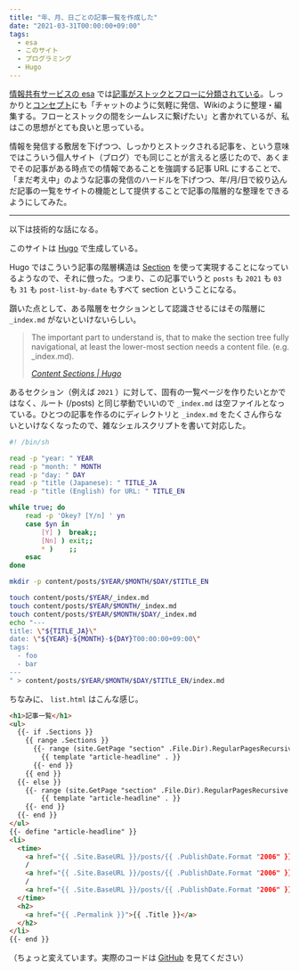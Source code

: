 ```yaml
---
title: "年、月、日ごとの記事一覧を作成した"
date: "2021-03-31T00:00:00+09:00"
tags:
  - esa
  - このサイト
  - プログラミング
  - Hugo
---
```


[情報共有サービスの esa](https://esa.io/) では[記事がストックとフローに分類されている](https://docs.esa.io/posts/298)。しっかりと[コンセプト](https://esa.io/concept)にも「チャットのように気軽に発信、Wikiのように整理・編集する。フローとストックの間をシームレスに繋げたい」と書かれているが、私はこの思想がとても良いと思っている。

情報を発信する敷居を下げつつ、しっかりとストックされる記事を、という意味ではこういう個人サイト（ブログ）でも同じことが言えると感じたので、あくまでその記事がある時点での情報であることを強調する記事 URL にすることで、「まだ考え中」のような記事の発信のハードルを下げつつ、年/月/日で絞り込んだ記事の一覧をサイトの機能として提供することで記事の階層的な整理をできるようにしてみた。

---

以下は技術的な話になる。

このサイトは [Hugo](https://gohugo.io/) で生成している。

Hugo ではこういう記事の階層構造は [Section](https://gohugo.io/content-management/sections/) を使って実現することになっているようなので、それに倣った。つまり、この記事でいうと `posts` も `2021` も `03` も `31` も `post-list-by-date` もすべて section ということになる。

躓いた点として、ある階層をセクションとして認識させるにはその階層に `_index.md` がないといけないらしい。


> The important part to understand is, that to make the section tree fully navigational, at least the lower-most section needs a content file. (e.g. _index.md).
>
> <cite>[Content Sections | Hugo](https://gohugo.io/content-management/sections/)</cite>

あるセクション（例えば `2021` ）に対して、固有の一覧ページを作りたいとかではなく、ルート (/posts) と同じ挙動でいいので `_index.md` は空ファイルとなっている。ひとつの記事を作るのにディレクトリと `_index.md` をたくさん作らないといけなくなったので、雑なシェルスクリプトを書いて対応した。

```sh
#! /bin/sh

read -p "year: " YEAR
read -p "month: " MONTH
read -p "day: " DAY
read -p "title (Japanese): " TITLE_JA
read -p "title (English) for URL: " TITLE_EN

while true; do
    read -p 'Okey? [Y/n] ' yn
    case $yn in
        [Y] )  break;;
        [Nn] ) exit;;
        * )    ;;
    esac
done

mkdir -p content/posts/$YEAR/$MONTH/$DAY/$TITLE_EN

touch content/posts/$YEAR/_index.md
touch content/posts/$YEAR/$MONTH/_index.md
touch content/posts/$YEAR/$MONTH/$DAY/_index.md
echo "---
title: \"${TITLE_JA}\"
date: \"${YEAR}-${MONTH}-${DAY}T00:00:00+09:00\"
tags:
  - foo
  - bar
---
" > content/posts/$YEAR/$MONTH/$DAY/$TITLE_EN/index.md
```

ちなみに、 `list.html` はこんな感じ。

```html
<h1>記事一覧</h1>
<ul>
  {{- if .Sections }}
    {{ range .Sections }}
      {{- range (site.GetPage "section" .File.Dir).RegularPagesRecursive }}
        {{ template "article-headline" . }}
      {{- end }}
    {{ end }}
  {{- else }}
    {{- range (site.GetPage "section" .File.Dir).RegularPagesRecursive }}
        {{ template "article-headline" . }}
    {{- end }}
  {{- end }}
</ul>
{{- define "article-headline" }}
<li>
  <time>
    <a href="{{ .Site.BaseURL }}/posts/{{ .PublishDate.Format "2006" }}">{{ .PublishDate.Format "2006" }}</a>
    /
    <a href="{{ .Site.BaseURL }}/posts/{{ .PublishDate.Format "2006" }}/{{ .PublishDate.Format "01" }}">{{ .PublishDate.Format "01" }}</a>
    /
    <a href="{{ .Site.BaseURL }}/posts/{{ .PublishDate.Format "2006" }}/{{ .PublishDate.Format "01" }}/{{ .PublishDate.Format "02" }}">{{ .PublishDate.Format "02" }}</a>
  </time>
  <h2>
    <a href="{{ .Permalink }}">{{ .Title }}</a>
  </h2>
</li>
{{- end }}
```

（ちょっと変えています。実際のコードは [GitHub](https://github.com/mochieer/mochieer.tech) を見てください）
